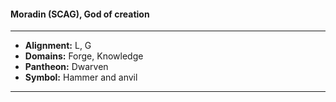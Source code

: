 #### Moradin (SCAG), God of creation
___

- **Alignment:** L, G
- **Domains:** Forge, Knowledge
- **Pantheon:** Dwarven
- **Symbol:** Hammer and anvil
___
